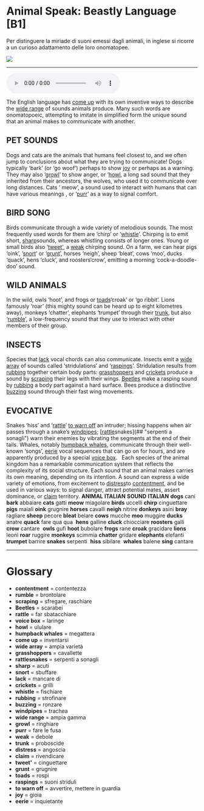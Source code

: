 # Animal Speak: Beastly Language   [B1]

Per distinguere la miriade di suoni emessi dagli animali, in inglese si ricorre a un curioso adattamento delle loro onomatopee.

![](Animal%20Speak%20Beastly%20Language.jpg)

--------------

<div>
<audio controls autoplay>
    <source src="https:/raw.githubusercontent.com/dartie/speakup/main/2024-06/Animal%20Speak%20Beastly%20Language.mp3" type="audio/mpeg">
</audio>
</div>


The English language has [come up](## "inventarsi") with its own inventive ways to describe the [wide range](## "ampia gamma") of sounds animals produce. Many such words are onomatopoeic, attempting to imitate in simplified form the unique sound that an animal makes to communicate with another.

## PET SOUNDS
Dogs and cats are the animals that humans feel closest to, and we often jump to conclusions about what they are trying to communicate! Dogs typically ‘bark’ (or ‘go woof’) perhaps to show [joy](## "gioia") or perhaps as a warning. They may also ‘[growl](## "ringhiare")’ to show anger, or ‘[howl](## "ululare"), a long sad sound that they inherited from their ancestors, the wolves, who used it to communicate over long distances. Cats ‘ meow’, a sound used to interact with humans that can have various meanings , or ‘[purr](## "fare le fusa")’ as a way to signal comfort. 

## BIRD SONG
Birds communicate through a wide variety of melodious sounds. The most frequently used words for them are ‘chirp’ or ‘[whistle](## "fischiare")’. Chirping is to emit short, [sharp](## "acuti")sounds, whereas whistling consists of longer ones. Young or small birds also ‘[tweet'](## "cinguettare"), a [weak](## "debole") chirping sound. On a farm, we can hear pigs ‘oink’, ’[snort](## "sbuffare")’ or ‘[grunt](## "grugnire")’, horses ‘neigh’, sheep ‘bleat’, cows ‘moo’, ducks ‘quack’, hens ‘cluck’, and roosters‘crow’, emitting a morning ‘cock-a-doodle-doo’ sound.

## WILD ANIMALS
In the wild, owls ‘hoot’, and frogs or [toads](## "rospi")‘croak’ or ‘go ribbit’. Lions famously ‘roar’ (this mighty sound can be heard up to eight kilometres away), monkeys ‘chatter’, elephants ‘trumpet’ through their [trunk](## "proboscide"), but also ‘[rumble](## "brontolare")’, a low-frequency sound that they use to interact with other members of their group. 

## INSECTS
Species that [lack](## "mancare di") vocal chords can also communicate. Insects emit a [wide array](## "ampia varietà") of sounds called ‘stridulations’ and ‘[raspings](## "suoni striduli")’. Stridulation results from [rubbing](## "strofinare") together certain body parts: [grasshoppers](## "cavallette") and [crickets](## "grilli") produce a sound by [scraping](## "sfregare, raschiare") their legs with their wings. [Beetles](## "scarabei") make a rasping sound by [rubbing](## "strofinare") a body part against a hard surface. Bees produce a distinctive [buzzing](## "ronzare") sound through their fast wing movements. 

## EVOCATIVE 
Snakes ‘hiss’ and ‘[rattle](## "far sbatacchiare")’ [to warn off](## "avvertire, mettere in guardia") an intruder; hissing happens when air passes through a snake’s [windpipes](## "trachea"); [[rattle](## "far sbatacchiare")snakes](## "serpenti a sonagli") warn their enemies by vibrating the segments at the end of their tails. Whales, notably [humpback whales](## "megattera"), communicate through their well-known ‘songs’, [eerie](## "inquietante") vocal sequences that can go on for hours, and are apparently produced by a special [voice box](## "laringe").  
Each species of the animal kingdom has a remarkable communication system that reflects the complexity of its social structure. Each sound that an animal makes carries its own meaning, depending on its intention. A sound can express a wide variety of emotions, from excitement to [distress](## "angoscia")to [contentment](## "contentezza"), and be used in various ways: to signal danger, attract potential mates, assert dominance, or [claim](## "rivendicare") territory.
**ANIMAL**
**ITALIAN**
**SOUND**
**ITALIAN**
**dogs**
cani
**bark**
abbaiare
**cats**
gatti
**meow**
miagolare
**birds**
uccelli
**chirp**
cinguettare
**pigs**
maiali
**oink**
grugnire
**horses**
cavalli
**neigh**
nitrire
**donkeys**
asini
**bray**
ragliare
**sheep**
pecore
**bleat**
belare
**cows**
mucche
**moo**
muggire
**ducks**
anatre
**quack**
fare qua qua 
**hens**
galline
**cluck**
chiocciare
**roosters**
galli
**crow**
cantare 
**owls**
gufi
**hoot**
bubolare
**frogs**
rane
**croak**
gracidare
**lions**
leoni
**roar**
ruggire
**monkeys**
scimmia
**chatter**
gridare
**elephants**
elefanti
**trumpet**
barrire
**snakes**
serpenti 
**hiss**
sibilare 
**whales**
balene
**sing**
cantare
 

--------------

<div style = "display:block; clear:both; page-break-after:always;"></div>

# Glossary
* **contentment** = contentezza
* **rumble** = brontolare
* **scraping** = sfregare, raschiare
* **Beetles** = scarabei
* **rattle** = far sbatacchiare
* **voice box** = laringe
* **howl** = ululare
* **humpback whales** = megattera
* **come up** = inventarsi
* **wide array** = ampia varietà
* **grasshoppers** = cavallette
* **rattlesnakes** = serpenti a sonagli
* **sharp** = acuti
* **snort** = sbuffare
* **lack** = mancare di
* **crickets** = grilli
* **whistle** = fischiare
* **rubbing** = strofinare
* **buzzing** = ronzare
* **windpipes** = trachea
* **wide range** = ampia gamma
* **growl** = ringhiare
* **purr** = fare le fusa
* **weak** = debole
* **trunk** = proboscide
* **distress** = angoscia
* **claim** = rivendicare
* **tweet'** = cinguettare
* **grunt** = grugnire
* **toads** = rospi
* **raspings** = suoni striduli
* **to warn off** = avvertire, mettere in guardia
* **joy** = gioia
* **eerie** = inquietante
